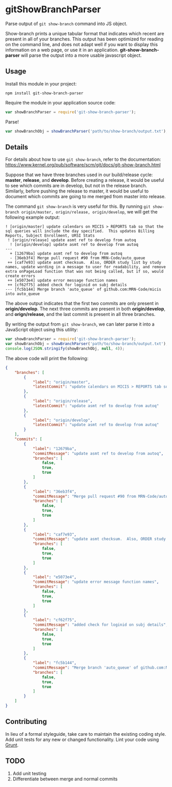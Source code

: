 gitShowBranchParser
===================

Parse output of `git show-branch` command into JS object. 

Show-branch prints a unique tabular format that indicates which recent
are present in all of your branches. This output has been optimized for
reading on the command line, and does not adapt well if you want to
display this information on a web page, or use it in an application. 
**git-show-branch-parser** will parse the output into a more usable
javascript object.

## Usage
Install this module in your project:
```shell
npm install git-show-branch-parser
```

Require the module in your application source code:
```js
var showBranchParser = require('git-show-branch-parser');
```

Parse!
```js
var showBranchObj = showBranchParser('path/to/show-branch/output.txt');
```

## Details
For details about how to use `git show-branch`, refer to the documentation: 
https://www.kernel.org/pub/software/scm/git/docs/git-show-branch.html

Suppose that we have three branches used in our build/release cycle:
**master**, **release**, and **develop**. Before creating a release, it would
be useful to see which commits are in develop, but not in the release branch. 
Similarly, before pushing the release to master, it would be useful to document
which commits are going to me merged from master into release. 

The command `git show-branch` is very useful for this. By running `git show-branch origin/master,
origin/release, origin/develop`, we will get the following example output:
```
! [origin/master] update calendars on MICIS > REPORTS tab so that the sql queries will include the day specified.  This updates Billing Reports, Subject Enrollment, URSI Stats
 ! [origin/release] update asmt ref to develop from autoq
  ! [origin/develop] update asmt ref to develop from autoq
---
  + [12679ba] update asmt ref to develop from autoq
  - [36eb3f4] Merge pull request #90 from MRN-Code/auto_queue
 ++ [caf7e93] update asmt checksum.  Also, ORDER study list by study names, update wording in a message to user for readability, and remove extra onPageLoad function that was not being called, but if so, would create errors
 ++ [e5073e4] update error message function names
 ++ [cf62f75] added check for loginid on subj details
--- [fc5b144] Merge branch 'auto_queue' of github.com:MRN-Code/micis into auto_queue
```

The above output indicates that the first two commits are only present in **origin/develop**.
The next three commits are present in both **origin/develop**, and **orign/release**, and the
last commit is present in all three branches. 

By writing the output from `git show-branch`, we can later parse it into a JavaScript object
using this utility:
```js
var showBranchParser = require('git-show-branch-parser');
var showBranchObj = showBranchParser('path/to/show-branch/output.txt');
console.log(JSON.stringify(showBranchObj, null, 4));
```

The above code will print the following:

```json
{
    "branches": [
        {
            "label": "origin/master",
            "latestCommit": "update calendars on MICIS > REPORTS tab so that the sql queries will include the day specified.  This updates Billing Reports, Subject Enrollment, URSI Stats"
        },
        {
            "label": "origin/release",
            "latestCommit": "update asmt ref to develop from autoq"
        },
        {
            "label": "origin/develop",
            "latestCommit": "update asmt ref to develop from autoq"
        }
    ],
    "commits": [
        {
            "label": "12679ba",
            "commitMessage": "update asmt ref to develop from autoq",
            "branches": [
                false,
                true,
                true
            ]
        },
        {
            "label": "36eb3f4",
            "commitMessage": "Merge pull request #90 from MRN-Code/auto_queue",
            "branches": [
                false,
                true,
                true
            ]
        },
        {
            "label": "caf7e93",
            "commitMessage": "update asmt checksum.  Also, ORDER study list by study names, update wording in a message to user for readability, and remove extra onPageLoad function that was not being called, but if so, would create errors",
            "branches": [
                false,
                true,
                true
            ]
        },
        {
            "label": "e5073e4",
            "commitMessage": "update error message function names",
            "branches": [
                false,
                true,
                true
            ]
        },
        {
            "label": "cf62f75",
            "commitMessage": "added check for loginid on subj details",
            "branches": [
                false,
                true,
                true
            ]
        },
        {
            "label": "fc5b144",
            "commitMessage": "Merge branch 'auto_queue' of github.com:MRN-Code/micis into auto_queue",
            "branches": [
                false,
                true,
                true
            ]
        }
    ]
}
```

## Contributing
In lieu of a formal styleguide, take care to maintain the existing coding style. Add unit tests for any new or changed functionality. Lint your code using [Grunt](http://gruntjs.com/).

## TODO
1. Add unit testing
2. Differentiate between merge and normal commits

